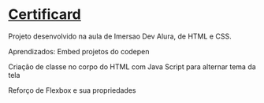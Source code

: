 # [Certificard](https://gracibrea.github.io/certificard/)

Projeto desenvolvido na aula de Imersao Dev Alura, de HTML e CSS.

Aprendizados:
Embed projetos do codepen

Criação de classe no corpo do HTML com Java Script para alternar tema da tela

Reforço de Flexbox e sua propriedades
